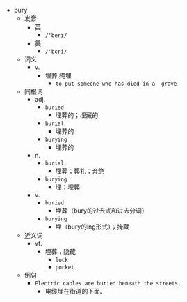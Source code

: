 - bury
  - 发音
    - 英
      - `/'berɪ/`
    - 美
      - `/'bɛri/`
  - 词义
    - v.
      - 埋葬,掩埋
        - `to put someone who has died in a  grave `
  - 同根词
    - adj.
      - `buried`
        - 埋葬的；埋藏的
      - `burial`
        - 埋葬的
      - `burying`
        - 埋葬的
    - n.
      - `burial`
        - 埋葬；葬礼；弃绝
      - `burying`
        - 埋；埋葬
    - v.
      - `buried`
        - 埋葬（bury的过去式和过去分词）
      - `burying`
        - 埋（bury的ing形式）；掩藏
  - 近义词
    - vt.
      - 埋葬；隐藏
        - `lock`
        - `pocket`
  - 例句
    - `Electric cables are buried beneath the streets.`
      - 电缆埋在街道的下面。

